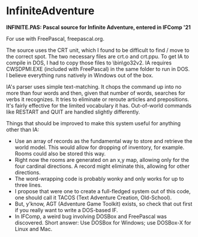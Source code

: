 # InfiniteAdventure
<b>INFINITE.PAS:  Pascal source for Infinite Adventure, entered in IFComp '21</b>

For use with FreePascal, freepascal.org.

The source uses the CRT unit, which I found to be difficult to find / move to the correct spot. The two necessary files are crt.o and crt.ppu.  To get IA to compile in DOS, I had to copy those files to \bin\go32v2.  IA requires CWSDPMI.EXE (included with FreePascal) in the same folder to run in DOS.  I believe everything runs natively in Windows out of the box.

IA's parser uses simple text-matching.  It chops the command up into no more than four words and then, given that number of words, searches for verbs it recognizes.  It tries to eliminate or reroute articles and prepositions.  It's fairly effective for the limited vocabulary it has. Out-of-world commands like RESTART and QUIT are handled slightly differently.

Things that should be improved to make this system useful for anything other than IA:
- Use an array of records as the fundamental way to store and retrieve the world model.  This would allow for dropping of inventory, for example.  Rooms could also be stored this way.
- Right now the rooms are generated on an x,y map, allowing only for the four cardinal directions.  A record might eliminate this, allowing for other directions.
- The word-wrapping code is probably wonky and only works for up to three lines.
- I propose that were one to create a full-fledged system out of this code, one should call it TACOS (Text Adventure Creation, Old-School).
- But, y'know, AGT (Adventure Game Toolkit) exists, so check that out first if you really want to write a DOS-based IF.
- In IFComp, a weird bug involving DOSBox and FreePascal was discovered.  Short answer:  Use DOSBox for Windows; use DOSBox-X for Linux and Mac.
